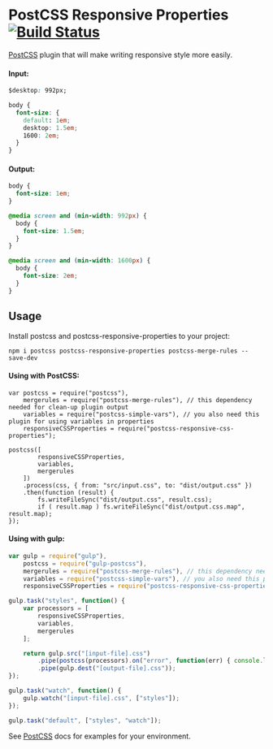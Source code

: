 # PostCSS Responsive Properties [![Build Status][ci-img]][ci]

[PostCSS] plugin that will make writing responsive style more easily.

[PostCSS]: https://github.com/postcss/postcss
[ci-img]:  https://travis-ci.org/alexandr-solovyov/postcss-responsive-properties.svg
[ci]:      https://travis-ci.org/alexandr-solovyov/postcss-responsive-properties


#### Input:
```css
$desktop: 992px;

body {
  font-size: {
    default: 1em;
    desktop: 1.5em;
    1600: 2em;
  }
}

```


#### Output:
```css
body {
  font-size: 1em;
}

@media screen and (min-width: 992px) {
  body {
    font-size: 1.5em;
  }
}

@media screen and (min-width: 1600px) {
  body {
    font-size: 2em;
  }
}
```

## Usage

Install postcss and postcss-responsive-properties to your project:
```
npm i postcss postcss-responsive-properties postcss-merge-rules --save-dev
```

#### Using with PostCSS:
```
var postcss = require("postcss"),
    mergerules = require("postcss-merge-rules"), // this dependency needed for clean-up plugin output
    variables = require("postcss-simple-vars"), // you also need this plugin for using variables in properties
    responsiveCSSProperties = require("postcss-responsive-css-properties");

postcss([
        responsiveCSSProperties,
        variables,
        mergerules
    ])
    .process(css, { from: "src/input.css", to: "dist/output.css" })
    .then(function (result) {
        fs.writeFileSync("dist/output.css", result.css);
        if ( result.map ) fs.writeFileSync("dist/output.css.map", result.map);
});
```

#### Using with gulp:
```js
var gulp = require("gulp"),
    postcss = require("gulp-postcss"),
    mergerules = require("postcss-merge-rules"), // this dependency needed for clean-up plugin output
    variables = require("postcss-simple-vars"), // you also need this plugin for using variables in properties
    responsiveCSSProperties = require("postcss-responsive-css-properties");

gulp.task("styles", function() {
    var processors = [
        responsiveCSSProperties,
        variables,
        mergerules
    ];

    return gulp.src("[input-file].css")
        .pipe(postcss(processors).on("error", function(err) { console.log(err)}))
        .pipe(gulp.dest("[output-file].css"));
});

gulp.task("watch", function() {
    gulp.watch("[input-file].css", ["styles"]);
});

gulp.task("default", ["styles", "watch"]);
```

See [PostCSS] docs for examples for your environment.
